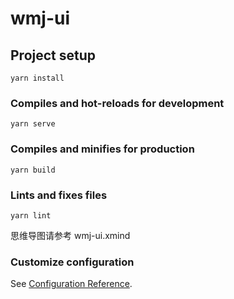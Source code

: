 # wmj-ui

## Project setup
```
yarn install
```

### Compiles and hot-reloads for development
```
yarn serve
```

### Compiles and minifies for production
```
yarn build
```

### Lints and fixes files
```
yarn lint
```

思维导图请参考 wmj-ui.xmind

### Customize configuration
See [Configuration Reference](https://cli.vuejs.org/config/).
